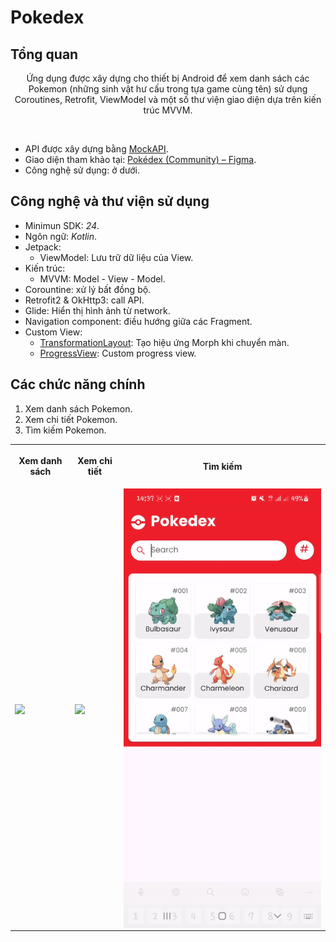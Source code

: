 # Pokedex
## Tổng quan
<p align="center"> 
Ứng dụng được xây dựng cho thiết bị Android để xem danh sách các Pokemon (những sinh vật hư cấu trong tựa game cùng tên) sử dụng Coroutines, Retrofit, ViewModel và một số thư viện giao diện dựa trên kiến trúc MVVM.
</p>
<br />

* API được xây dựng bằng [MockAPI](https://mockapi.io).
* Giao diện tham khảo tại: [Pokédex (Community) – Figma](https://www.figma.com/design/Qdjq8j5u356W2VE7fkq831/Pok%C3%A9dex-(Community)?node-id=0-1&t=4tloxBCL35xqvnit-0).
* Công nghệ sử dụng: ở dưới.
## Công nghệ và thư viện sử dụng
* Minimun SDK: *24*.
* Ngôn ngữ: *Kotlin*.
* Jetpack:
    * ViewModel:  Lưu trữ dữ liệu của View.
* Kiến trúc:
    * MVVM: Model - View - Model.
* Corountine: xử lý bất đồng bộ.
* Retrofit2 & OkHttp3: call API.
* Glide: Hiển thị hình ảnh từ network.
* Navigation component: điều hướng giữa các Fragment.
* Custom View:
    * [TransformationLayout](https://github.com/skydoves/transformationlayout): Tạo hiệu ứng Morph khi chuyển màn.
    * [ProgressView](https://github.com/skydoves/progressview): Custom progress view.
## Các chức năng chính
1. Xem danh sách Pokemon. 
2. Xem chi tiết Pokemon. 
3. Tìm kiếm Pokemon.

<table>
    <tr>
        <th><p>Xem danh sách</p></th>
        <th><p>Xem chi tiết</p></th>
        <th><p>Tìm kiếm</p></th>
    </tr>
    <tr>
        <td><img align="center" src="/preview/list.gif" width="auto"/></td>
        <td><img align="center" src="/preview/detail.gif" width="auto"/></td>
        <td><img align="center" src="/preview/search.gif" width="auto"/></td>
    </tr>
</table>
